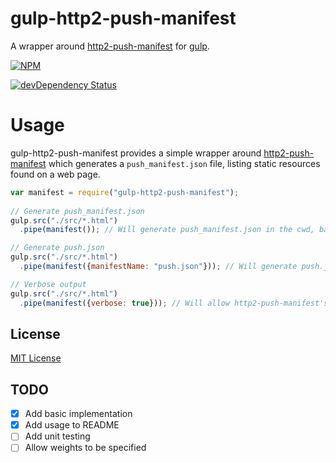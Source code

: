 # gulp-http2-push-manifest
A wrapper around [http2-push-manifest](https://github.com/GoogleChromeLabs/http2-push-manifest) for [gulp](https://github.com/wearefractal/gulp).

[![NPM](https://nodei.co/npm/gulp-http2-push-manifest.png?downloads=true&downloadRank=true&stars=true)](https://nodei.co/npm/gulp-http2-push-manifest/)

[![devDependency Status](https://david-dm.org/AndrewLeedham/gulp-http2-push-manifest/dev-status.svg)](https://david-dm.org/AndrewLeedham/gulp-http2-push-manifest#info=devDependencies)

# Usage
gulp-http2-push-manifest provides a simple wrapper around [http2-push-manifest](https://github.com/GoogleChromeLabs/http2-push-manifest) which generates a `push_manifest.json` file, listing static resources found on a web page.
```javascript
var manifest = require("gulp-http2-push-manifest");
 
// Generate push_manifest.json
gulp.src("./src/*.html")
  .pipe(manifest()); // Will generate push_manifest.json in the cwd, based on all passed html files

// Generate push.json
gulp.src("./src/*.html")
  .pipe(manifest({manifestName: "push.json"})); // Will generate push.json in the cwd, based on all passed html files

// Verbose output
gulp.src("./src/*.html")
  .pipe(manifest({verbose: true})); // Will allow http2-push-manifest's progress to be logged
```

## License
[MIT License](LICENSE)

## TODO
- [x] Add basic implementation
- [x] Add usage to README
- [ ] Add unit testing
- [ ] Allow weights to be specified